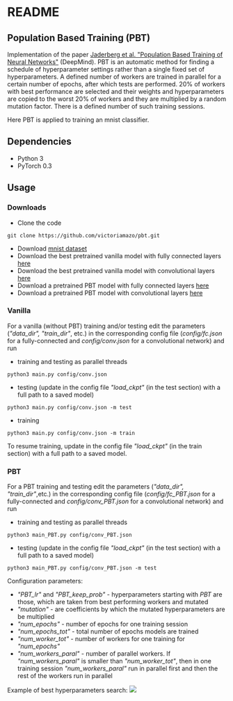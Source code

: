# README

## Population Based Training (PBT)  
Implementation of the paper [Jaderberg et al. "Population Based Training of Neural Networks"](https://arxiv.org/abs/1711.09846) (DeepMind).
PBT is an automatic method for finding a schedule of hyperparameter settings rather than a single fixed 
set of hyperparameters. A defined number of workers are trained in parallel for a 
certain number of epochs, after which tests are performed. 20% of workers with best 
performance are selected and their weights and hyperparameters are  copied 
to the worst 20% of workers and they are multiplied by a random mutation factor. 
There is a defined number of such training sessions.

Here PBT is applied to training an mnist classifier.

## Dependencies
- Python 3
- PyTorch 0.3

## Usage

### Downloads
- Clone the code
```
git clone https://github.com/victoriamazo/pbt.git
```
- Download [mnist dataset](https://drive.google.com/open?id=1_mOZwOuuMHF7Ihzrrb30RdAfgnOspHQN)
- Download the best pretrained vanilla model with fully connected layers 
[here](https://drive.google.com/open?id=1owLOz0mOvmKB64N05q6OVhwdVl4dn7YE) 
- Download the best pretrained vanilla model with convolutional layers 
[here](https://drive.google.com/open?id=1Qg2yXcNb07k2aAcRNaWygI8XJeSjMtxT)
- Download a pretrained PBT model with fully connected layers  [here]()
- Download a pretrained PBT model with convolutional layers  [here]()

### Vanilla 
For a vanilla (without PBT) training and/or testing edit the parameters (*"data_dir", 
"train_dir"*, etc.) in the corresponding config file (*config/fc.json* for a 
fully-connected and *config/conv.json* for a convolutional network) 
and run
- training and testing as parallel threads
```
python3 main.py config/conv.json 
```
- testing (update in the config file *"load_ckpt"* (in the test section) with a 
full path to a saved model)
```
python3 main.py config/conv.json -m test
```
- training
```
python3 main.py config/conv.json -m train
```
To resume training, update in the config file *"load_ckpt"* (in the train section) with a full 
path to a saved model.



### PBT 
For a PBT training and testing edit the parameters (*"data_dir", "train_dir"*,etc.)
in the corresponding config file (*config/fc_PBT.json* for a 
fully-connected and *config/conv_PBT.json* for a convolutional network) and run
- training and testing as parallel threads
```
python3 main_PBT.py config/conv_PBT.json 
```
- testing (update in the config file *"load_ckpt"* (in the test section) with a full path to a saved model)
```
python3 main_PBT.py config/conv_PBT.json -m test
```

Configuration parameters:
- *"PBT_lr"* and *"PBT_keep_prob"* - hyperparameters starting with *PBT* are those,
    which are taken from best performing workers and mutated
- *"mutation"* - are coefficients by which the mutated hyperparameters are 
be multiplied
- *"num_epochs"* - number of epochs for one training session
- *"num_epochs_tot"* - total number of epochs models are trained
- *"num_worker_tot"* - number of workers for one training for *"num_epochs"*
- *"num_workers_paral"* - number of parallel workers. If *"num_workers_paral"* is 
smaller than *"num_worker_tot"*, then in one training session *"num_workers_paral"* 
run in parallel first and then the rest of the workers run in parallel

Example of best hyperparameters search:
![](https://github.com/victoriamazo/ptb/images/results.png)

